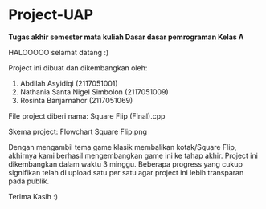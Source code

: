 # Project-UAP

**Tugas akhir semester mata kuliah Dasar dasar pemrograman
Kelas A**

HALOOOOO selamat datang :)

Project ini dibuat dan dikembangkan oleh:
1. Abdilah Asyidiqi (2117051001)
2. Nathania Santa Nigel Simbolon (2117051009)
3. Rosinta Banjarnahor (2117051069)

File project diberi nama: Square Flip (Final).cpp

Skema project: Flowchart Square Flip.png

Dengan mengambil tema game klasik membalikan kotak/Square Flip, 
akhirnya kami berhasil mengembangkan game ini ke tahap akhir.
Project ini dikembangkan dalam waktu 3 minggu. Beberapa progress 
yang cukup signifikan telah di upload satu per satu agar project 
ini lebih transparan pada publik.

Terima Kasih :)
